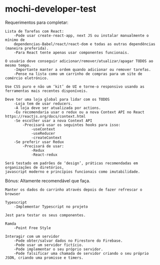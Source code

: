 # mochi-developer-test

Requerimentos para completar:

    Lista de Tarefas com React:
        -Pode usar create-react-app, next JS ou instalar manualmente o mínimo de 
        dependencias-Babel/react/react-dom e todas as outras dependências (maneira preferida).
        -Para React tente apenas usar componentes funcionais.

    O usuário deve conseguir adicionar/remover/atualizar/apagar TODOS ao mesmo tempo.
        -Importante manter a ordem quando adicionar ou remover tarefas.
        -Pense na lista como um carrinho de compras para um site de comércio eletrónico.

    Use CSS puro e não um ‘kit’ de UI e torne-o responsivo usando as ferramentas mais recentes disponíveis.

    Deve ter uma loja global para lidar com os TODOS
        -Loja tem de usar reducers.
        -A loja deve ser atualizada por actions.
        -Eu recomendaria usar o redux ou a nova Context API no React https://reactjs.org/docs/context.html
        -Se escolher usar a nova Context API
            -Precisará usar os seguintes hooks para isso:
                -useContext
                -useReducer
                -createContext
        -Se preferir usar Redux
            -Precisará de usar:
                -Redux
                -React-redux

    Será testado em padrões de ‘design’, práticas recomendadas em organizações de diretórios, 
    javascript moderno e princípios funcionais como imutabilidade.

Bónus: Altamente recomendável que faça.

    Manter os dados do carrinho através depois de fazer refrescar o browser

    Typescript
        -Implementar Typescript no projeto

    Jest para testar os seus componentes.

    Ramda
        -Point Free Style

    Interagir com um servidor
        -Pode obter/salvar dados no Firestore do Firebase.
        -Pode usar um servidor fictício.
        -Pode implementar o seu próprio servidor.
        -Pode falsificar uma chamada de servidor criando o seu próprio JSON, criando uma promisse e timers.

